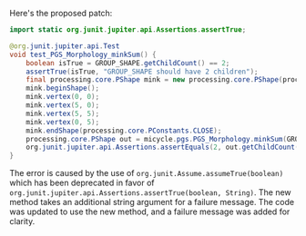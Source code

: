 Here's the proposed patch:

```java
import static org.junit.jupiter.api.Assertions.assertTrue;

@org.junit.jupiter.api.Test
void test_PGS_Morphology_minkSum() {
    boolean isTrue = GROUP_SHAPE.getChildCount() == 2;
    assertTrue(isTrue, "GROUP_SHAPE should have 2 children");
    final processing.core.PShape mink = new processing.core.PShape(processing.core.PShape.PATH);
    mink.beginShape();
    mink.vertex(0, 0);
    mink.vertex(5, 0);
    mink.vertex(5, 5);
    mink.vertex(0, 5);
    mink.endShape(processing.core.PConstants.CLOSE);
    processing.core.PShape out = micycle.pgs.PGS_Morphology.minkSum(GROUP_SHAPE, mink);
    org.junit.jupiter.api.Assertions.assertEquals(2, out.getChildCount());
}
```

The error is caused by the use of `org.junit.Assume.assumeTrue(boolean)` which has been deprecated in favor of `org.junit.jupiter.api.Assertions.assertTrue(boolean, String)`. The new method takes an additional string argument for a failure message. The code was updated to use the new method, and a failure message was added for clarity.